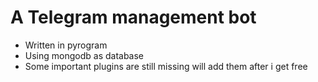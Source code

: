 # A Telegram management bot 
- Written in pyrogram
- Using mongodb as database
- Some important plugins are still missing will add them after i get free
